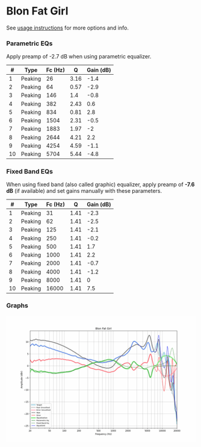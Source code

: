 # Blon Fat Girl
See [usage instructions](https://github.com/jaakkopasanen/AutoEq#usage) for more options and info.

### Parametric EQs
Apply preamp of -2.7 dB when using parametric equalizer.

|   # | Type    |   Fc (Hz) |    Q |   Gain (dB) |
|-----|---------|-----------|------|-------------|
|   1 | Peaking |        26 | 3.16 |        -1.4 |
|   2 | Peaking |        64 | 0.57 |        -2.9 |
|   3 | Peaking |       146 | 1.4  |        -0.8 |
|   4 | Peaking |       382 | 2.43 |         0.6 |
|   5 | Peaking |       834 | 0.81 |         2.8 |
|   6 | Peaking |      1504 | 2.31 |        -0.5 |
|   7 | Peaking |      1883 | 1.97 |        -2   |
|   8 | Peaking |      2644 | 4.21 |         2.2 |
|   9 | Peaking |      4254 | 4.59 |        -1.1 |
|  10 | Peaking |      5704 | 5.44 |        -4.8 |

### Fixed Band EQs
When using fixed band (also called graphic) equalizer, apply preamp of **-7.6 dB** (if available) and set gains manually with these parameters.

|   # | Type    |   Fc (Hz) |    Q |   Gain (dB) |
|-----|---------|-----------|------|-------------|
|   1 | Peaking |        31 | 1.41 |        -2.3 |
|   2 | Peaking |        62 | 1.41 |        -2.5 |
|   3 | Peaking |       125 | 1.41 |        -2.1 |
|   4 | Peaking |       250 | 1.41 |        -0.2 |
|   5 | Peaking |       500 | 1.41 |         1.7 |
|   6 | Peaking |      1000 | 1.41 |         2.2 |
|   7 | Peaking |      2000 | 1.41 |        -0.7 |
|   8 | Peaking |      4000 | 1.41 |        -1.2 |
|   9 | Peaking |      8000 | 1.41 |         0   |
|  10 | Peaking |     16000 | 1.41 |         7.5 |

### Graphs
![](./Blon%20Fat%20Girl.png)
